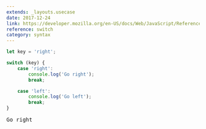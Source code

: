 ```yaml
---
extends: _layouts.usecase
date: 2017-12-24
link: https://developer.mozilla.org/en-US/docs/Web/JavaScript/Reference/Statements/switch
reference: switch
category: syntax
---
```


```javascript
let key = 'right';

switch (key) {
    case 'right':
        console.log('Go right');
        break;

    case 'left':
        console.log('Go left');
        break;
}
```

<pre class="output">Go right</pre>
